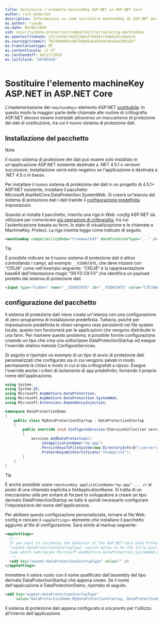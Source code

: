 ```yaml
---
title: Sostituire l'elemento machineKey ASP.NET in ASP.NET Core
author: rick-anderson
description: Informazioni su come sostituire machineKey di ASP.NET per consentire l'uso di un sistema di protezione dati nuovi e più sicuro.
ms.author: riande
ms.date: 04/06/2019
uid: security/data-protection/compatibility/replacing-machinekey
ms.openlocfilehash: 2317cb50cfe63226baf336ebfc5d681d1cebe5c6
ms.sourcegitcommit: 78339e9891c8676db01a6e81e9cb0cdaa280162f
ms.translationtype: MT
ms.contentlocale: it-IT
ms.lasthandoff: 04/17/2019
ms.locfileid: "59705549"
---
```

# <a name="replace-the-aspnet-machinekey-in-aspnet-core"></a>Sostituire l'elemento machineKey ASP.NET in ASP.NET Core

<a name="compatibility-replacing-machinekey"></a>

L'implementazione del `<machineKey>` elemento ASP.NET [sostituibile](https://blogs.msdn.microsoft.com/webdev/2012/10/23/cryptographic-improvements-in-asp-net-4-5-pt-2/). In questo modo la maggior parte delle chiamate alle routine di crittografia ASP.NET devono essere instradati attraverso un meccanismo di protezione dei dati di sostituzione, tra cui il nuovo sistema di protezione dati.

## <a name="package-installation"></a>Installazione del pacchetto

> [!NOTE]
> Il nuovo sistema di protezione dei dati può essere solo installato in un'applicazione ASP.NET esistente destinate a .NET 4.5.1 o versioni successive. Installazione verrà esito negativo se l'applicazione è destinata a .NET 4.5 o in basso.

Per installare il nuovo sistema di protezione dei dati in un progetto di 4.5.1+ ASP.NET esistente, installare il pacchetto Microsoft.AspNetCore.DataProtection.SystemWeb. Si creerà un'istanza del sistema di protezione dati i dati tramite il [configurazione predefinita](xref:security/data-protection/configuration/default-settings) impostazioni.

Quando si installa il pacchetto, inserita una riga in *Web. config* ASP.NET da utilizzare per comunicare [più operazioni di crittografia](https://blogs.msdn.microsoft.com/webdev/2012/10/23/cryptographic-improvements-in-asp-net-4-5-pt-2/), tra cui l'autenticazione basata su form, lo stato di visualizzazione e le chiamate a MachineKey. Protect. La riga inserita legge come indicato di seguito.

```xml
<machineKey compatibilityMode="Framework45" dataProtectorType="..." />
```

>[!TIP]
> È possibile indicare se il nuovo sistema di protezione dati è attivo controllando i campi, ad esempio `__VIEWSTATE`, che deve iniziare con "CfDJ8" come nell'esempio seguente. "CfDJ8" è la rappresentazione base64 dell'intestazione magic "09 F0 C9 F0" che identifica un payload protetto dal sistema di protezione dati.

```html
<input type="hidden" name="__VIEWSTATE" id="__VIEWSTATE" value="CfDJ8AWPr2EQPTBGs3L2GCZOpk...">
```

## <a name="package-configuration"></a>configurazione del pacchetto

Il sistema di protezione dati viene creata un'istanza con una configurazione di zero-programma di installazione predefinita. Tuttavia, poiché per impostazione predefinita le chiavi vengono rese persistenti nel file system locale, questo non funzionerà per le applicazioni che vengono distribuite in una farm. Per risolvere questo problema, è possibile fornire configurazione creando un tipo che crea una sottoclasse DataProtectionStartup ed esegue l'override relativo metodo ConfigureServices.

Di seguito è riportato un esempio di un tipo di avvio di protezione dati personalizzati che configurato sia in cui vengono salvati in modo permanente le chiavi e modo in cui si sta crittografati a riposo. Esegue l'override anche i criteri di isolamento di app predefinito, fornendo il proprio nome dell'applicazione.

```csharp
using System;
using System.IO;
using Microsoft.AspNetCore.DataProtection;
using Microsoft.AspNetCore.DataProtection.SystemWeb;
using Microsoft.Extensions.DependencyInjection;

namespace DataProtectionDemo
{
    public class MyDataProtectionStartup : DataProtectionStartup
    {
        public override void ConfigureServices(IServiceCollection services)
        {
            services.AddDataProtection()
                .SetApplicationName("my-app")
                .PersistKeysToFileSystem(new DirectoryInfo(@"\\server\share\myapp-keys\"))
                .ProtectKeysWithCertificate("thumbprint");
        }
    }
}
```

>[!TIP]
> È anche possibile usare `<machineKey applicationName="my-app" ... />` al posto di una chiamata esplicita a SetApplicationName. Si tratta di un meccanismo utile per evitare di forzare lo sviluppatore a creare un tipo derivato DataProtectionStartup se tutto è quindi necessario configurare l'impostazione del nome dell'applicazione.

Per abilitare questa configurazione personalizzata, tornare al file Web. config e cercare il `<appSettings>` elemento che installano il pacchetto aggiunto al file di configurazione. Sarà simile al markup seguente:

```xml
<appSettings>
  <!--
  If you want to customize the behavior of the ASP.NET Core Data Protection stack, set the
  "aspnet:dataProtectionStartupType" switch below to be the fully-qualified name of a
  type which subclasses Microsoft.AspNetCore.DataProtection.SystemWeb.DataProtectionStartup.
  -->
  <add key="aspnet:dataProtectionStartupType" value="" />
</appSettings>
```

Immettere il valore vuoto con il nome qualificato dall'assembly del tipo derivato DataProtectionStartup che appena creato. Se il nome dell'applicazione è DataProtectionDemo, riportato di seguito.

```xml
<add key="aspnet:dataProtectionStartupType"
     value="DataProtectionDemo.MyDataProtectionStartup, DataProtectionDemo" />
```

Il sistema di protezione dati appena configurato è ora pronto per l'utilizzo all'interno dell'applicazione.
